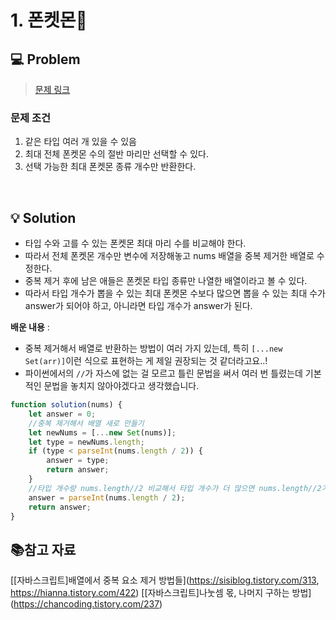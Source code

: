 # 1. 폰켓몬👾

## 💻 Problem

> [문제 링크](https://school.programmers.co.kr/learn/courses/30/lessons/1845)

### 문제 조건

1. 같은 타입 여러 개 있을 수 있음
2. 최대 전체 폰켓몬 수의 절반 마리만 선택할 수 있다.
3. 선택 가능한 최대 폰켓몬 종류 개수만 반환한다.

<br/>

## 💡 Solution

- 타입 수와 고를 수 있는 폰켓몬 최대 마리 수를 비교해야 한다.
- 따라서 전체 폰켓몬 개수만 변수에 저장해놓고 nums 배열을 중복 제거한 배열로 수정한다.
- 중복 제거 후에 남은 애들은 폰켓몬 타입 종류만 나열한 배열이라고 볼 수 있다.
- 따라서 타입 개수가 뽑을 수 있는 최대 폰켓몬 수보다 많으면 뽑을 수 있는 최대 수가 answer가 되어야 하고, 아니라면 타입 개수가 answer가 된다.

**배운 내용** :

- 중복 제거해서 배열로 반환하는 방법이 여러 가지 있는데, 특히 `[...new Set(arr)]`이런 식으로 표현하는 게 제일 권장되는 것 같더라고요..!
- 파이썬에서의 `//`가 자스에 없는 걸 모르고 틀린 문법을 써서 여러 번 틀렸는데 기본적인 문법을 놓치지 않아야겠다고 생각했습니다.

```javascript
function solution(nums) {
	let answer = 0;
	//중복 제거해서 배열 새로 만들기
	let newNums = [...new Set(nums)];
	let type = newNums.length;
	if (type < parseInt(nums.length / 2)) {
		answer = type;
		return answer;
	}
	//타입 개수랑 nums.length//2 비교해서 타입 개수가 더 많으면 nums.length//2가 더 크면 얘가 되고 아니면 타입 개수가 되고
	answer = parseInt(nums.length / 2);
	return answer;
}
```

## 📚참고 자료

[[자바스크립트]배열에서 중복 요소 제거 방법들](https://sisiblog.tistory.com/313, https://hianna.tistory.com/422)
[[자바스크립트]나눗셈 몫, 나머지 구하는 방법] (https://chancoding.tistory.com/237)
<br />
